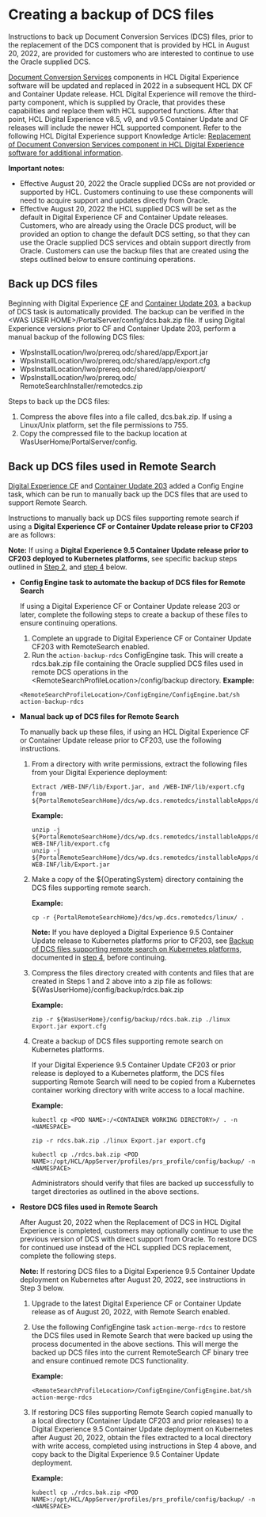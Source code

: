 # Creating a backup of DCS files

Instructions to back up Document Conversion Services \(DCS\) files, prior to the replacement of the DCS component that is provided by HCL in August 20, 2022, are provided for customers who are interested to continue to use the Oracle supplied DCS.

[Document Conversion Services](dcs_backup.md) components in HCL Digital Experience software will be updated and replaced in 2022 in a subsequent HCL DX CF and Container Update release. HCL Digital Experience will remove the third-party component, which is supplied by Oracle, that provides these capabilities and replace them with HCL supported functions. After that point, HCL Digital Experience v8.5, v9, and v9.5 Container Update and CF releases will include the newer HCL supported component. Refer to the following HCL Digital Experience support Knowledge Article: [Replacement of Document Conversion Services component in HCL Digital Experience software for additional information](https://support.hcltechsw.com/csm?id=kb_article&sysparm_article=KB0096908).

**Important notes:**

-   Effective August 20, 2022 the Oracle supplied DCSs are not provided or supported by HCL. Customers continuing to use these components will need to acquire support and updates directly from Oracle.
-   Effective August 20, 2022 the HCL supplied DCS will be set as the default in Digital Experience CF and Container Update releases. Customers, who are already using the Oracle DCS product, will be provided an option to change the default DCS setting, so that they can use the Oracle supplied DCS services and obtain support directly from Oracle. Customers can use the backup files that are created using the steps outlined below to ensure continuing operations.

## Back up DCS files

Beginning with Digital Experience [CF](../overview/new_noncf203.md) and [Container Update 203](https://pages.git.cwp.pnp-hcl.com/CWPdoc/dx-mkdocs/cf203/whatsnew/cf20/newcf203/), a backup of DCS task is automatically provided. The backup can be verified in the <WAS USER HOME\>/PortalServer/config/dcs.bak.zip file. If using Digital Experience versions prior to CF and Container Update 203, perform a manual backup of the following DCS files:

-   WpsInstallLocation/lwo/prereq.odc/shared/app/Export.jar
-   WpsInstallLocation/lwo/prereq.odc/shared/app/export.cfg
-   WpsInstallLocation/lwo/prereq.odc/shared/app/oiexport/
-   WpsInstallLocation/lwo/prereq.odc/ RemoteSearchInstaller/remotedcs.zip

Steps to back up the DCS files:

1.  Compress the above files into a file called, dcs.bak.zip. If using a Linux/Unix platform, set the file permissions to 755.
2.  Copy the compressed file to the backup location at WasUserHome/PortalServer/config.

## Back up DCS files used in Remote Search

[Digital Experience CF](../overview/new_noncf203.md) and [Container Update 203](https://pages.git.cwp.pnp-hcl.com/CWPdoc/dx-mkdocs/cf203/whatsnew/cf20/newcf203/) added a Config Engine task, which can be run to manually back up the DCS files that are used to support Remote Search.

Instructions to manually back up DCS files supporting remote search if using a **Digital Experience CF or Container Update release prior to CF203** are as follows:

**Note:** If using a **Digital Experience 9.5 Container Update release prior to CF203 deployed to Kubernetes platforms**, see specific backup steps outlined in [Step 2](#note_step2a), and [step 4](#dcs_backup_rs) below.

-   **Config Engine task to automate the backup of DCS files for Remote Search**

    If using a Digital Experience CF or Container Update release 203 or later, complete the following steps to create a backup of these files to ensure continuing operations.

    1.  Complete an upgrade to Digital Experience CF or Container Update CF203 with RemoteSearch enabled.
    2.  Run the `action-backup-rdcs` ConfigEngine task. This will create a rdcs.bak.zip file containing the Oracle supplied DCS files used in remote DCS operations in the <RemoteSearchProfileLocation\>/config/backup directory.
    **Example:**

    ```
    <RemoteSearchProfileLocation>/ConfigEngine/ConfigEngine.bat/sh action-backup-rdcs
    ```

-   **Manual back up of DCS files for Remote Search**

    To manually back up these files, if using an HCL Digital Experience CF or Container Update release prior to CF203, use the following instructions.

    1.  From a directory with write permissions, extract the following files from your Digital Experience deployment:

        ```
        Extract /WEB-INF/lib/Export.jar, and /WEB-INF/lib/export.cfg from ${PortalRemoteSearchHome}/dcs/wp.dcs.remotedcs/installableApps/dcs.war
        
        ```

        **Example:**

        ```
        unzip -j ${PortalRemoteSearchHome}/dcs/wp.dcs.remotedcs/installableApps/dcs.war WEB-INF/lib/export.cfg
        unzip -j ${PortalRemoteSearchHome}/dcs/wp.dcs.remotedcs/installableApps/dcs.war WEB-INF/lib/Export.jar
        ```

    2.  Make a copy of the $\{OperatingSystem\} directory containing the DCS files supporting remote search.

        **Example:**

        ```
        cp -r {PortalRemoteSearchHome}/dcs/wp.dcs.remotedcs/linux/ .
        ```

        **Note:** If you have deployed a Digital Experience 9.5 Container Update release to Kubernetes platforms prior to CF203, see [Backup of DCS files supporting remote search on Kubernetes platforms](#dcs_backup_rs), documented in [step 4](#dcs_backup_rs), before continuing.

    3.  Compress the files directory created with contents and files that are created in Steps 1 and 2 above into a zip file as follows: $\{WasUserHome\}/config/backup/rdcs.bak.zip

        **Example:**

        ```
        zip -r ${WasUserHome}/config/backup/rdcs.bak.zip ./linux Export.jar export.cfg
        ```

    4.  Create a backup of DCS files supporting remote search on Kubernetes platforms.

        If your Digital Experience 9.5 Container Update CF203 or prior release is deployed to a Kubernetes platform, the DCS files supporting Remote Search will need to be copied from a Kubernetes container working directory with write access to a local machine.

        **Example:**

        ```
        kubectl cp <POD NAME>:/<CONTAINER WORKING DIRECTORY>/ . -n <NAMESPACE>
        
        zip -r rdcs.bak.zip ./linux Export.jar export.cfg
        
        kubectl cp ./rdcs.bak.zip <POD NAME>:/opt/HCL/AppServer/profiles/prs_profile/config/backup/ -n <NAMESPACE>
        ```

        Administrators should verify that files are backed up successfully to target directories as outlined in the above sections.

-   **Restore DCS files used in Remote Search**

    After August 20, 2022 when the Replacement of DCS in HCL Digital Experience is completed, customers may optionally continue to use the previous version of DCS with direct support from Oracle. To restore DCS for continued use instead of the HCL supplied DCS replacement, complete the following steps.

    **Note:** If restoring DCS files to a Digital Experience 9.5 Container Update deployment on Kubernetes after August 20, 2022, see instructions in Step 3 below.

    1.  Upgrade to the latest Digital Experience CF or Container Update release as of August 20, 2022, with Remote Search enabled.
    2.  Use the following ConfigEngine task `action-merge-rdcs` to restore the DCS files used in Remote Search that were backed up using the process documented in the above sections. This will merge the backed up DCS files into the current RemoteSearch CF binary tree and ensure continued remote DCS functionality.

        **Example:**

        ```
        <RemoteSearchProfileLocation>/ConfigEngine/ConfigEngine.bat/sh action-merge-rdcs
        ```

    3.  If restoring DCS files supporting Remote Search copied manually to a local directory \(Container Update CF203 and prior releases\) to a Digital Experience 9.5 Container Update deployment on Kubernetes after August 20, 2022, obtain the files extracted to a local directory with write access, completed using instructions in Step 4 above, and copy back to the Digital Experience 9.5 Container Update deployment.

        **Example:**

        ```
        kubectl cp ./rdcs.bak.zip <POD NAME>:/opt/HCL/AppServer/profiles/prs_profile/config/backup/ -n <NAMESPACE>
        ```



